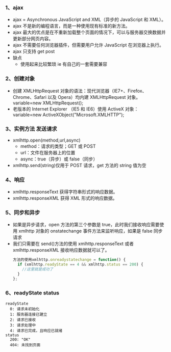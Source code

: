 ### 1、ajax

- ajax = Asynchronous JavaScript and XML（异步的 JavaScript 和 XML）。
- ajax 不是新的编程语言，而是一种使用现有标准的新方法。
- ajax 最大的优点是在不重新加载整个页面的情况下，可以与服务器交换数据并更新部分网页内容。
- ajax 不需要任何浏览器插件，但需要用户允许 JavaScript 在浏览器上执行。
- ajax 只支持 get post
- 缺点
  - 使用起来比较繁琐 ie 有自己的一套需要兼容

### 2、创建对象

- 创建 XMLHttpRequest 对象的语法：现代浏览器（IE7+、Firefox、Chrome、Safari 以及 Opera）均内建 XMLHttpRequest 对象。variable=new XMLHttpRequest();
- 老版本的 Internet Explorer （IE5 和 IE6）使用 ActiveX 对象：variable=new ActiveXObject("Microsoft.XMLHTTP");

### 3、实例方法 发送请求

- xmlhttp.open(method,url,async)
  - method：请求的类型；GET 或 POST
  - url：文件在服务器上的位置
  - async：true（异步）或 false（同步）
- xmlhttp.send(string)仅用于 POST 请求，get 方法的 string 值为空

### 4、响应

- xmlhttp.responseText 获得字符串形式的响应数据。
- xmlhttp.responseXML 获得 XML 形式的响应数据。

### 5、同步和异步

- 如果是异步请求，open 方法的第三个参数是 true，此时我们接收响应需要使用 xmlhttp 对象的 onstatechange 事件方法来监听响应，如果是 false 同步请求
- 我们只需要在 send()方法的使用 xmlhttp.responseText 或者 xmlhttp.responseXML 接收响应数据就可以了。
  ```javascript
  方法的使用xmlhttp.onreadystatechange = function() {
    if (xmlhttp.readyState == 4 && xmlhttp.status == 200) {
      //这里就是成功了
    }
  };
  ```

### 6、readyState status

    readyState
      0: 请求未初始化
      1: 服务器连接已建立
      2: 请求已接收
      3: 请求处理中
      4: 请求已完成，且响应已就绪
    status
      200: "OK"
      404: 未找到页面
